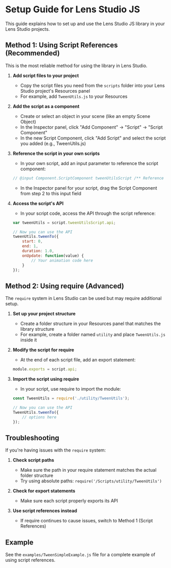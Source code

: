# Setup Guide for Lens Studio JS

This guide explains how to set up and use the Lens Studio JS library in your Lens Studio projects.

## Method 1: Using Script References (Recommended)

This is the most reliable method for using the library in Lens Studio.

1. **Add script files to your project**
   - Copy the script files you need from the `scripts` folder into your Lens Studio project's Resources panel
   - For example, add `TweenUtils.js` to your Resources

2. **Add the script as a component**
   - Create or select an object in your scene (like an empty Scene Object)
   - In the Inspector panel, click "Add Component" → "Script" → "Script Component"
   - In the new Script Component, click "Add Script" and select the script you added (e.g., TweenUtils.js)

3. **Reference the script in your own scripts**
   - In your own script, add an input parameter to reference the script component:
   ```javascript
   // @input Component.ScriptComponent tweenUtilsScript /** Reference to TweenUtils script */
   ```
   - In the Inspector panel for your script, drag the Script Component from step 2 to this input field

4. **Access the script's API**
   - In your script code, access the API through the script reference:
   ```javascript
   var tweenUtils = script.tweenUtilsScript.api;
   
   // Now you can use the API
   tweenUtils.tweenTo({
       start: 0,
       end: 1,
       duration: 1.0,
       onUpdate: function(value) {
           // Your animation code here
       }
   });
   ```

## Method 2: Using require (Advanced)

The `require` system in Lens Studio can be used but may require additional setup.

1. **Set up your project structure**
   - Create a folder structure in your Resources panel that matches the library structure
   - For example, create a folder named `utility` and place `TweenUtils.js` inside it

2. **Modify the script for require**
   - At the end of each script file, add an export statement:
   ```javascript
   module.exports = script.api;
   ```

3. **Import the script using require**
   - In your script, use require to import the module:
   ```javascript
   const TweenUtils = require('./utility/TweenUtils');
   
   // Now you can use the API
   TweenUtils.tweenTo({
       // options here
   });
   ```

## Troubleshooting

If you're having issues with the `require` system:

1. **Check script paths**
   - Make sure the path in your require statement matches the actual folder structure
   - Try using absolute paths: `require('/Scripts/utility/TweenUtils')`

2. **Check for export statements**
   - Make sure each script properly exports its API

3. **Use script references instead**
   - If require continues to cause issues, switch to Method 1 (Script References)

## Example

See the `examples/TweenSimpleExample.js` file for a complete example of using script references. 